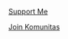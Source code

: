 [Support Me](https://saweria.co/mzaini30)

[Join Komunitas](https://chat.whatsapp.com/GZmDbucX9YrBW8ZcvNNgic)
